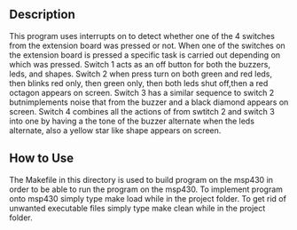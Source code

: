 ## Description

This program uses interrupts on to detect whether one of the 4 switches from
the extension board was pressed or not. When one of the switches on the
extension board is pressed a specific task is carried out depending on which
was pressed. Switch 1 acts as an off button for both the buzzers, leds, and shapes. Switch
2 when press turn on both green and red leds, then blinks red only, then green
only, then both leds shut off,then a red octagon appears on screen. Switch 3
has a similar sequence to switch 2 butnimplements noise that from the
buzzer and a black diamond appears on screen. Switch 4 combines all the actions of from swtitch 2
and switch 3 into one by having a the tone of the buzzer alternate when the
leds alternate, also a yellow star like shape appears on screen.  

## How to Use 

The Makefile in this directory is used to build program on the msp430 in order
to be able to run the program on the msp430. To implement program onto msp430
simply type make load while in the project folder. To get rid of unwanted executable
files simply type make clean while in the project folder.
